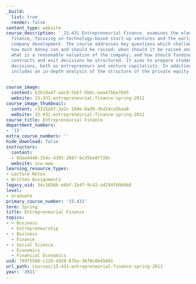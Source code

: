 ```yaml
---
_build:
  list: true
  render: false
content_type: website
course_description: '_15.431 Entrepreneurial Finance_ examines the elements of entrepreneurial
  finance, focusing on technology-based start-up ventures and the early stages of
  company development. The course addresses key questions which challenge all entrepreneurs:
  how much money can and should be raised; when should it be raised and from whom;
  what is a reasonable valuation of the company; and how should funding, employment
  contracts and exit decisions be structured. It aims to prepare students for these
  decisions, both as entrepreneurs and venture capitalists. In addition, the course
  includes an in-depth analysis of the structure of the private equity industry.

  '
course_image:
  content: b2b18a4f-aac9-5bb7-6b6c-eaa47bbe7045
  website: 15-431-entrepreneurial-finance-spring-2011
course_image_thumbnail:
  content: c3315a5f-2a2c-169e-0ad9-3bd24ca5baa8
  website: 15-431-entrepreneurial-finance-spring-2011
course_title: Entrepreneurial Finance
department_numbers:
- '15'
extra_course_numbers: ''
hide_download: false
instructors:
  content:
  - 0dae4448-354c-4365-2687-9cd5be8f720c
  website: ocw-www
learning_resource_types:
- Lecture Notes
- Written Assignments
legacy_uid: 34c1656b-e6bf-1b4f-9c42-ad294f69b8b8
level:
- Graduate
primary_course_number: '15.431'
term: Spring
title: Entrepreneurial Finance
topics:
- - Business
  - Entrepreneurship
- - Business
  - Finance
- - Social Science
  - Economics
  - Financial Economics
uid: 799f5586-c120-4928-87ba-36f8c0645661
url_path: courses/15-431-entrepreneurial-finance-spring-2011
year: '2011'
---
```

